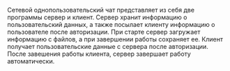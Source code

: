 Сетевой однопользовательский чат представляет из себя две программы сервер и клиент. Сервер хранит информацию о пользовательский данных, а также посылает  клиенту информацию о пользователе после авторизации. При старте сервер загружает информацию с файлов, а при завершении работы сохраняет ее. Клиент получает пользовательские данные с сервера после авторизации. После завешения работы клиента, сервер завершает работу автоматически. 
